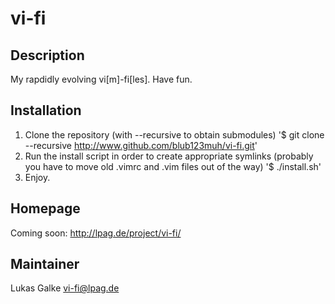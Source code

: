 # vi-fi
## Description
My rapdidly evolving vi[m]-fi[les].
Have fun.

## Installation
1. Clone the repository (with --recursive to obtain submodules)
'$ git clone --recursive <http://www.github.com/blub123muh/vi-fi.git>'
2. Run the install script in order to create appropriate symlinks
(probably you have to move old .vimrc and .vim files out of the way)
'$ ./install.sh'
3. Enjoy.

## Homepage
Coming soon: <http://lpag.de/project/vi-fi/>

## Maintainer
Lukas Galke <vi-fi@lpag.de>


